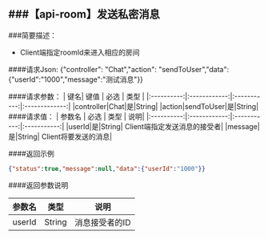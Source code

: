 ###【api-room】发送私密消息
---
###简要描述：
* Client端指定roomId来进入相应的房间

####请求Json:
    {"controller": "Chat","action": "sendToUser","data":{"userId":"1000","message":"测试消息"}}

####请求参数：
| 键名| 键值 | 必选 | 类型 | 
|:----------:|:------------:|:-----------:|:-------------:|
|controller|Chat|是|String|
|action|sendToUser|是|String|
####请求值：
| 参数名 | 必选 | 类型 | 说明|
|:----------:|:------------:|:-----------:|:-----------:|
|userId|是|String| Client端指定发送消息的接受者|
|message|是|String| Client将要发送的消息|

####返回示例

```json
{"status":true,"message":null,"data":{"userId":"1000"}}
```

####返回参数说明

| 参数名  | 类型 | 说明|
|:----------:|:------------:|:-----------:|
|userId|String| 消息接受者的ID|


 